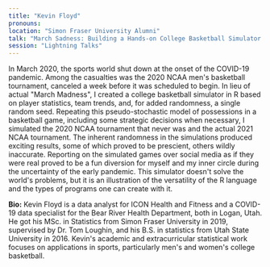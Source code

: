 ```yaml
---
title: "Kevin Floyd"
pronouns: 
location: "Simon Fraser University Alumni"
talk: "March Sadness: Building a Hands-on College Basketball Simulator in R"
session: "Lightning Talks"
---
```


In March 2020, the sports world shut down at the onset of the COVID-19 pandemic. Among the casualties was the 2020 NCAA men's basketball tournament, canceled a week before it was scheduled to begin. In lieu of actual "March Madness", I created a college basketball simulator in R based on player statistics, team trends, and, for added randomness, a single random seed. Repeating this pseudo-stochastic model of possessions in a basketball game, including some strategic decisions when necessary, I simulated the 2020 NCAA tournament that never was and the actual 2021 NCAA tournament. The inherent randomness in the simulations produced exciting results, some of which proved to be prescient, others wildly inaccurate. Reporting on the simulated games over social media as if they were real proved to be a fun diversion for myself and my inner circle during the uncertainty of the early pandemic. This simulator doesn't solve the world's problems, but it is an illustration of the versatility of the R language and the types of programs one can create with it.

__Bio:__ Kevin Floyd is a data analyst for ICON Health and Fitness and a COVID-19 data specialist for the Bear River Health Department, both in Logan, Utah. He got his MSc. in Statistics from Simon Fraser University in 2019, supervised by Dr. Tom Loughin, and his B.S. in statistics from Utah State University in 2016. Kevin's academic and extracurricular statistical work focuses on applications in sports, particularly men's and women's college basketball.
